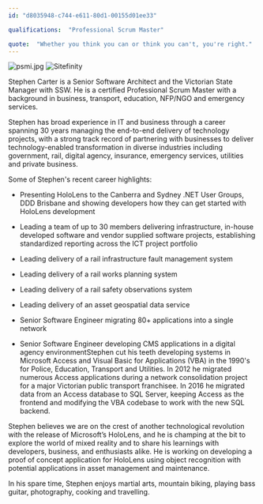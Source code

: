 ```yaml
---
id: "d8035948-c744-e611-80d1-00155d01ee33"

qualifications:  "Professional Scrum Master"

quote:  "Whether you think you can or think you can't, you're right."
---
```


![psmi.jpg](./Images/Bio/psmi.jpg) 
 ![Sitefinity](./Images/Bio/logo_sitefinity.png) 


Stephen Carter is a Senior Software Architect and the Victorian State Manager with SSW. He is a certified Professional Scrum Master with a background in business, transport, education, NFP/NGO and emergency services.   

Stephen has broad experience in IT and business through a career spanning 30 years managing the end-to-end delivery of technology projects, with a strong track record of partnering with businesses to deliver technology-enabled transformation in diverse industries including government, rail, digital agency, insurance, emergency services, utilities and private business.  

Some of Stephen's recent career highlights:   

*   Presenting HoloLens to the Canberra and Sydney .NET User Groups, DDD Brisbane and showing developers how they can get started with HoloLens development
*   Leading a team of up to 30 members delivering infrastructure, in-house developed software and vendor supplied software projects, establishing standardized reporting across the ICT project portfolio  

*   Leading delivery of a rail infrastructure fault management system  

*   Leading delivery of a rail works planning system
*   Leading delivery of a rail safety observations system
*   Leading delivery of an asset geospatial data service  

*   Senior Software Engineer migrating 80+ applications into a single network
*   Senior Software Engineer developing CMS applications in a digital agency environmentStephen cut his teeth developing systems in Microsoft Access and Visual Basic for Applications (VBA) in the 1990's for Police, Education, Transport and Utilities. In 2012 he migrated numerous Access applications during a network consolidation project for a major Victorian public transport franchisee. In 2016 he migrated data from an Access database to SQL Server, keeping Access as the frontend and modifying the VBA codebase to work with the new SQL backend.  

Stephen believes we are on the crest of another technological revolution with the release of Microsoft’s HoloLens, and he is champing at the bit to explore the world of mixed reality and to share his learnings with developers, business, and enthusiasts alike. He is working on developing a proof of concept application for HoloLens using object recognition with potential applications in asset management and maintenance.  

   In his spare time, Stephen enjoys martial arts, mountain biking, playing bass guitar, photography, cooking and travelling.   